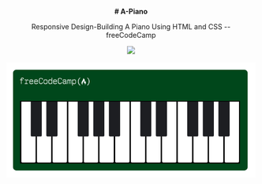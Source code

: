 <p align="center"><b># A-Piano</b></p>
<p align="center">Responsive Design-Building A Piano Using HTML and CSS -- freeCodeCamp</p>
<p align="center"><img src="https://skillicons.dev/icons?i=html,css" height="80px"/></p>
<p align="center">
<img src="./img.png" alt="image" align="center" >
</p>
